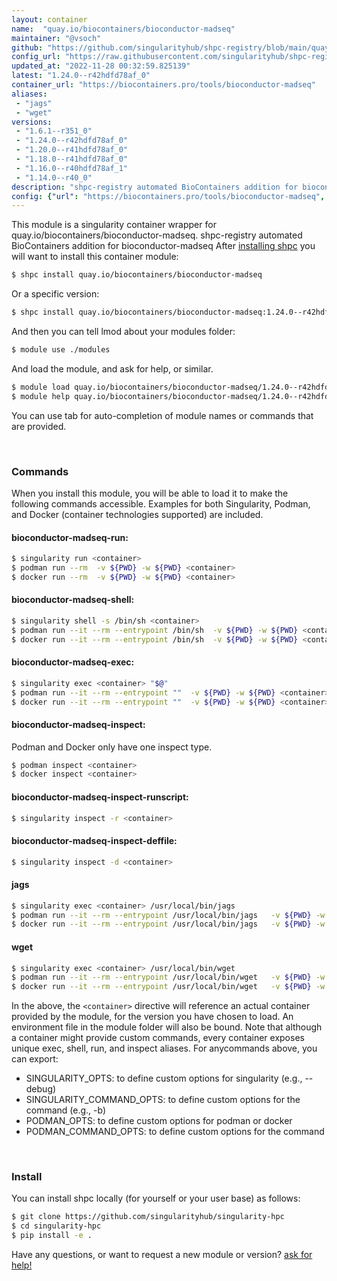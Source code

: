 ```yaml
---
layout: container
name:  "quay.io/biocontainers/bioconductor-madseq"
maintainer: "@vsoch"
github: "https://github.com/singularityhub/shpc-registry/blob/main/quay.io/biocontainers/bioconductor-madseq/container.yaml"
config_url: "https://raw.githubusercontent.com/singularityhub/shpc-registry/main/quay.io/biocontainers/bioconductor-madseq/container.yaml"
updated_at: "2022-11-28 00:32:59.825139"
latest: "1.24.0--r42hdfd78af_0"
container_url: "https://biocontainers.pro/tools/bioconductor-madseq"
aliases:
 - "jags"
 - "wget"
versions:
 - "1.6.1--r351_0"
 - "1.24.0--r42hdfd78af_0"
 - "1.20.0--r41hdfd78af_0"
 - "1.18.0--r41hdfd78af_0"
 - "1.16.0--r40hdfd78af_1"
 - "1.14.0--r40_0"
description: "shpc-registry automated BioContainers addition for bioconductor-madseq"
config: {"url": "https://biocontainers.pro/tools/bioconductor-madseq", "maintainer": "@vsoch", "description": "shpc-registry automated BioContainers addition for bioconductor-madseq", "latest": {"1.24.0--r42hdfd78af_0": "sha256:018573516ab061dd24a723093dcfc7be02735ed3964698061360530378114386"}, "tags": {"1.6.1--r351_0": "sha256:bdf83bc6a59390a6597cf711bcc28cb1e3889d49d995dabd4e11cd82372db511", "1.24.0--r42hdfd78af_0": "sha256:018573516ab061dd24a723093dcfc7be02735ed3964698061360530378114386", "1.20.0--r41hdfd78af_0": "sha256:0865cc6447ff603bfdbdc2de05621015e0c76f6c844a7bc431806364e0c457aa", "1.18.0--r41hdfd78af_0": "sha256:cd2281d16e198338c098ba1d709ebb3ecc8705433f5486b173e81700b9ebff82", "1.16.0--r40hdfd78af_1": "sha256:4ac5b6bd5216740ca3fa9df5c069fa0532c3040aa0234a6476e0df815faa96f3", "1.14.0--r40_0": "sha256:89306d4ef01bbe83f17f10ae48fd72970597ad0f5dcb4a25d8516fcb2a75510c"}, "docker": "quay.io/biocontainers/bioconductor-madseq", "aliases": {"jags": "/usr/local/bin/jags", "wget": "/usr/local/bin/wget"}}
---
```


This module is a singularity container wrapper for quay.io/biocontainers/bioconductor-madseq.
shpc-registry automated BioContainers addition for bioconductor-madseq
After [installing shpc](#install) you will want to install this container module:


```bash
$ shpc install quay.io/biocontainers/bioconductor-madseq
```

Or a specific version:

```bash
$ shpc install quay.io/biocontainers/bioconductor-madseq:1.24.0--r42hdfd78af_0
```

And then you can tell lmod about your modules folder:

```bash
$ module use ./modules
```

And load the module, and ask for help, or similar.

```bash
$ module load quay.io/biocontainers/bioconductor-madseq/1.24.0--r42hdfd78af_0
$ module help quay.io/biocontainers/bioconductor-madseq/1.24.0--r42hdfd78af_0
```

You can use tab for auto-completion of module names or commands that are provided.

<br>

### Commands

When you install this module, you will be able to load it to make the following commands accessible.
Examples for both Singularity, Podman, and Docker (container technologies supported) are included.

#### bioconductor-madseq-run:

```bash
$ singularity run <container>
$ podman run --rm  -v ${PWD} -w ${PWD} <container>
$ docker run --rm  -v ${PWD} -w ${PWD} <container>
```

#### bioconductor-madseq-shell:

```bash
$ singularity shell -s /bin/sh <container>
$ podman run --it --rm --entrypoint /bin/sh  -v ${PWD} -w ${PWD} <container>
$ docker run --it --rm --entrypoint /bin/sh  -v ${PWD} -w ${PWD} <container>
```

#### bioconductor-madseq-exec:

```bash
$ singularity exec <container> "$@"
$ podman run --it --rm --entrypoint ""  -v ${PWD} -w ${PWD} <container> "$@"
$ docker run --it --rm --entrypoint ""  -v ${PWD} -w ${PWD} <container> "$@"
```

#### bioconductor-madseq-inspect:

Podman and Docker only have one inspect type.

```bash
$ podman inspect <container>
$ docker inspect <container>
```

#### bioconductor-madseq-inspect-runscript:

```bash
$ singularity inspect -r <container>
```

#### bioconductor-madseq-inspect-deffile:

```bash
$ singularity inspect -d <container>
```


#### jags

```bash
$ singularity exec <container> /usr/local/bin/jags
$ podman run --it --rm --entrypoint /usr/local/bin/jags   -v ${PWD} -w ${PWD} <container> -c " $@"
$ docker run --it --rm --entrypoint /usr/local/bin/jags   -v ${PWD} -w ${PWD} <container> -c " $@"
```


#### wget

```bash
$ singularity exec <container> /usr/local/bin/wget
$ podman run --it --rm --entrypoint /usr/local/bin/wget   -v ${PWD} -w ${PWD} <container> -c " $@"
$ docker run --it --rm --entrypoint /usr/local/bin/wget   -v ${PWD} -w ${PWD} <container> -c " $@"
```



In the above, the `<container>` directive will reference an actual container provided
by the module, for the version you have chosen to load. An environment file in the
module folder will also be bound. Note that although a container
might provide custom commands, every container exposes unique exec, shell, run, and
inspect aliases. For anycommands above, you can export:

 - SINGULARITY_OPTS: to define custom options for singularity (e.g., --debug)
 - SINGULARITY_COMMAND_OPTS: to define custom options for the command (e.g., -b)
 - PODMAN_OPTS: to define custom options for podman or docker
 - PODMAN_COMMAND_OPTS: to define custom options for the command

<br>

### Install

You can install shpc locally (for yourself or your user base) as follows:

```bash
$ git clone https://github.com/singularityhub/singularity-hpc
$ cd singularity-hpc
$ pip install -e .
```

Have any questions, or want to request a new module or version? [ask for help!](https://github.com/singularityhub/singularity-hpc/issues)